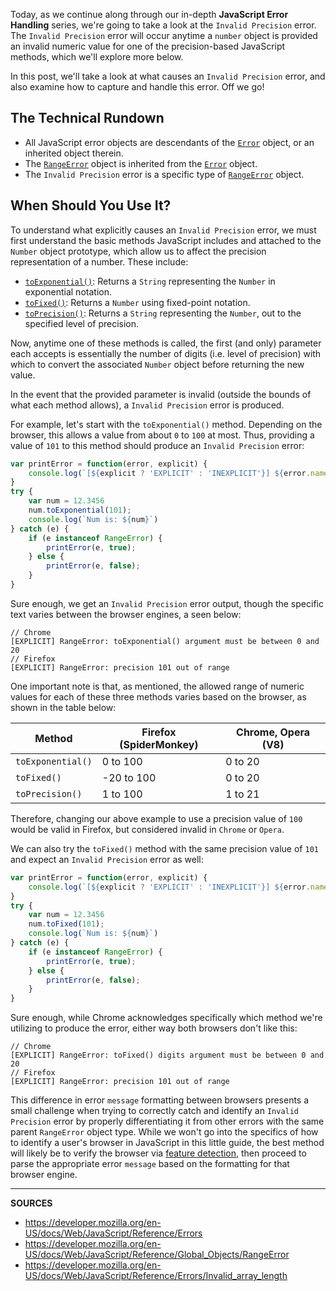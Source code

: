 Today, as we continue along through our in-depth __JavaScript Error Handling__ series, we're going to take a look at the `Invalid Precision` error.  The `Invalid Precision` error will occur anytime a `number` object is provided an invalid numeric value for one of the precision-based JavaScript methods, which we'll explore more below.

In this post, we'll take a look at what causes an `Invalid Precision` error, and also examine how to capture and handle this error.  Off we go!

## The Technical Rundown

- All JavaScript error objects are descendants of the [`Error`] object, or an inherited object therein.
- The [`RangeError`] object is inherited from the [`Error`] object.
- The `Invalid Precision` error is a specific type of [`RangeError`] object.

## When Should You Use It?

To understand what explicitly causes an `Invalid Precision` error, we must first understand the basic methods JavaScript includes and attached to the `Number` object prototype, which allow us to affect the precision representation of a number.  These include:

- [`toExponential()`]: Returns a `String` representing the `Number` in exponential notation.
- [`toFixed()`]: Returns a `Number` using fixed-point notation.
- [`toPrecision()`]: Returns a `String` representing the `Number`, out to the specified level of precision.

Now, anytime one of these methods is called, the first (and only) parameter each accepts is essentially the number of digits (i.e. level of precision) with which to convert the associated `Number` object before returning the new value.

In the event that the provided parameter is invalid (outside the bounds of what each method allows), a `Invalid Precision` error is produced.

For example, let's start with the `toExponential()` method.  Depending on the browser, this allows a value from about `0` to `100` at most.  Thus, providing a value of `101` to this method should produce an `Invalid Precision` error:

```js
var printError = function(error, explicit) {
    console.log(`[${explicit ? 'EXPLICIT' : 'INEXPLICIT'}] ${error.name}: ${error.message}`);
}
try {
    var num = 12.3456
    num.toExponential(101);
    console.log(`Num is: ${num}`)
} catch (e) {
    if (e instanceof RangeError) {
        printError(e, true);
    } else {
        printError(e, false);
    }
}
```

Sure enough, we get an `Invalid Precision` error output, though the specific text varies between the browser engines, a seen below:

```
// Chrome
[EXPLICIT] RangeError: toExponential() argument must be between 0 and 20
// Firefox
[EXPLICIT] RangeError: precision 101 out of range
```

One important note is that, as mentioned, the allowed range of numeric values for each of these three methods varies based on the browser, as shown in the table below:

| Method | Firefox (SpiderMonkey) | Chrome, Opera (V8) |
| --- | --- | --- |
| `toExponential()` | 0 to 100 | 0 to 20 |
| `toFixed()` | -20 to 100 | 0 to 20 |
| `toPrecision()` | 1 to 100 | 1 to 21 |

Therefore, changing our above example to use a precision value of `100` would be valid in Firefox, but considered invalid in `Chrome` or `Opera`.

We can also try the `toFixed()` method with the same precision value of `101` and expect an `Invalid Precision` error as well:

```js
var printError = function(error, explicit) {
    console.log(`[${explicit ? 'EXPLICIT' : 'INEXPLICIT'}] ${error.name}: ${error.message}`);
}
try {
    var num = 12.3456
    num.toFixed(101);
    console.log(`Num is: ${num}`)
} catch (e) {
    if (e instanceof RangeError) {
        printError(e, true);
    } else {
        printError(e, false);
    }
}
```

Sure enough, while Chrome acknowledges specifically which method we're utilizing to produce the error, either way both browsers don't like this:

```
// Chrome
[EXPLICIT] RangeError: toFixed() digits argument must be between 0 and 20
// Firefox
[EXPLICIT] RangeError: precision 101 out of range
```

This difference in error `message` formatting between browsers presents a small challenge when trying to correctly catch and identify an `Invalid Precision` error by properly differentiating it from other errors with the same parent `RangeError` object type.  While we won't go into the specifics of how to identify a user's browser in JavaScript in this little guide, the best method will likely be to verify the browser via [feature detection](http://stackoverflow.com/questions/9847580/how-to-detect-safari-chrome-ie-firefox-and-opera-browser/9851769#9851769), then proceed to parse the appropriate error `message` based on the formatting for that browser engine.

[`Error`]: https://airbrake.io/blog/javascript-error-handling/javascript-error-hierarchy
[`RangeError`]: https://developer.mozilla.org/en-US/docs/Web/JavaScript/Reference/Global_Objects/RangeError
[`toExponential()`]: https://developer.mozilla.org/en-US/docs/Web/JavaScript/Reference/Global_Objects/Number/toExponential
[`toFixed()`]: https://developer.mozilla.org/en-US/docs/Web/JavaScript/Reference/Global_Objects/Number/toFixed
[`toPrecision()`]: https://developer.mozilla.org/en-US/docs/Web/JavaScript/Reference/Global_Objects/Number/toPrecision

---

__SOURCES__

- https://developer.mozilla.org/en-US/docs/Web/JavaScript/Reference/Errors
- https://developer.mozilla.org/en-US/docs/Web/JavaScript/Reference/Global_Objects/RangeError
- https://developer.mozilla.org/en-US/docs/Web/JavaScript/Reference/Errors/Invalid_array_length
